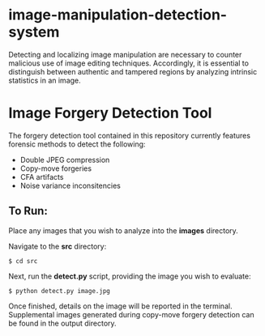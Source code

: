 # image-manipulation-detection-system
Detecting and localizing image manipulation are necessary to counter malicious use of image editing techniques. Accordingly, it is essential to distinguish between authentic and tampered regions by analyzing intrinsic statistics in an image.

# Image Forgery Detection Tool
The forgery detection tool contained in this repository currently features forensic methods to detect the following:

- Double JPEG compression
- Copy-move forgeries
- CFA artifacts
- Noise variance inconsitencies


## To Run:
Place any images that you wish to analyze into the **images** directory.

Navigate to the **src** directory:
```
$ cd src
```

Next, run the **detect.py** script, providing the image you wish to evaluate:
```
$ python detect.py image.jpg
```

Once finished, details on the image will be reported in the terminal. Supplemental images generated during copy-move forgery detection can be found in the output directory.
